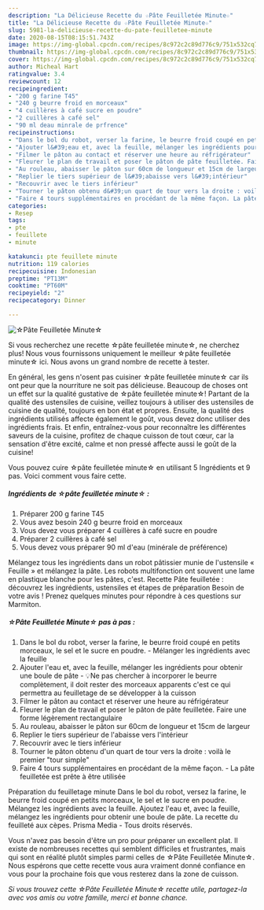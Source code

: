 ```yaml
---
description: "La Délicieuse Recette du ☆Pâte Feuilletée Minute☆"
title: "La Délicieuse Recette du ☆Pâte Feuilletée Minute☆"
slug: 5981-la-delicieuse-recette-du-pate-feuilletee-minute
date: 2020-08-15T08:15:51.743Z
image: https://img-global.cpcdn.com/recipes/8c972c2c89d776c9/751x532cq70/☆pate-feuilletee-minute☆-photo-principale-de-la-recette.jpg
thumbnail: https://img-global.cpcdn.com/recipes/8c972c2c89d776c9/751x532cq70/☆pate-feuilletee-minute☆-photo-principale-de-la-recette.jpg
cover: https://img-global.cpcdn.com/recipes/8c972c2c89d776c9/751x532cq70/☆pate-feuilletee-minute☆-photo-principale-de-la-recette.jpg
author: Micheal Hart
ratingvalue: 3.4
reviewcount: 12
recipeingredient:
- "200 g farine T45"
- "240 g beurre froid en morceaux"
- "4 cuillères à café sucre en poudre"
- "2 cuillères à café sel"
- "90 ml deau minrale de prfrence"
recipeinstructions:
- "Dans le bol du robot, verser la farine, le beurre froid coupé en petits morceaux, le sel et le sucre en poudre. Mélanger les ingrédients avec la feuille"
- "Ajouter l&#39;eau et, avec la feuille, mélanger les ingrédients pour obtenir une boule de pâte 💡Ne pas chercher à incorporer le beurre complètement, il doit rester des morceaux apparents c&#39;est ce qui permettra au feuilletage de se développer à la cuisson"
- "Filmer le pâton au contact et réserver une heure au réfrigérateur"
- "Fleurer le plan de travail et poser le pâton de pâte feuilletée. Faire une forme légèrement rectangulaire"
- "Au rouleau, abaisser le pâton sur 60cm de longueur et 15cm de largeur"
- "Replier le tiers supérieur de l&#39;abaisse vers l&#39;intérieur"
- "Recouvrir avec le tiers inférieur"
- "Tourner le pâton obtenu d&#39;un quart de tour vers la droite : voilà le premier &#34;tour simple&#34;"
- "Faire 4 tours supplémentaires en procédant de la même façon. La pâte feuilletée est prête à être utilisée"
categories:
- Resep
tags:
- pte
- feuillete
- minute

katakunci: pte feuillete minute 
nutrition: 119 calories
recipecuisine: Indonesian
preptime: "PT13M"
cooktime: "PT60M"
recipeyield: "2"
recipecategory: Dinner

---
```



![☆Pâte Feuilletée Minute☆](https://img-global.cpcdn.com/recipes/8c972c2c89d776c9/751x532cq70/☆pate-feuilletee-minute☆-photo-principale-de-la-recette.jpg)

Si vous recherchez une recette ☆pâte feuilletée minute☆, ne cherchez plus! Nous vous fournissons uniquement le meilleur ☆pâte feuilletée minute☆ ici. Nous avons un grand nombre de recette à tester.

En général, les gens n'osent pas cuisiner ☆pâte feuilletée minute☆ car ils ont peur que la nourriture ne soit pas délicieuse. Beaucoup de choses ont un effet sur la qualité gustative de ☆pâte feuilletée minute☆! Partant de la qualité des ustensiles de cuisine, veillez toujours à utiliser des ustensiles de cuisine de qualité, toujours en bon état et propres. Ensuite, la qualité des ingrédients utilisés affecte également le goût, vous devez donc utiliser des ingrédients frais. Et enfin, entraînez-vous pour reconnaître les différentes saveurs de la cuisine, profitez de chaque cuisson de tout cœur, car la sensation d'être excité, calme et non pressé affecte aussi le goût de la cuisine!

<!--inarticleads1-->

Vous pouvez cuire ☆pâte feuilletée minute☆ en utilisant 5 Ingrédients et 9 pas. Voici comment vous faire cette.

##### Ingrédients de ☆pâte feuilletée minute☆ :

1. Préparer 200 g farine T45
1. Vous avez besoin 240 g beurre froid en morceaux
1. Vous devez vous préparer 4 cuillères à café sucre en poudre
1. Préparer 2 cuillères à café sel
1. Vous devez vous préparer 90 ml d&#39;eau (minérale de préférence)


Mélangez tous les ingrédients dans un robot pâtissier munie de l&#39;ustensile « Feuille » et mélangez la pâte. Les robots multifonction ont souvent une lame en plastique blanche pour les pâtes, c&#39;est. Recette Pâte feuilletée : découvrez les ingrédients, ustensiles et étapes de préparation Besoin de votre avis ! Prenez quelques minutes pour répondre à ces questions sur Marmiton. 

<!--inarticleads2-->

##### ☆Pâte Feuilletée Minute☆ pas à pas :

1. Dans le bol du robot, verser la farine, le beurre froid coupé en petits morceaux, le sel et le sucre en poudre. - Mélanger les ingrédients avec la feuille
1. Ajouter l&#39;eau et, avec la feuille, mélanger les ingrédients pour obtenir une boule de pâte - 💡Ne pas chercher à incorporer le beurre complètement, il doit rester des morceaux apparents c&#39;est ce qui permettra au feuilletage de se développer à la cuisson
1. Filmer le pâton au contact et réserver une heure au réfrigérateur
1. Fleurer le plan de travail et poser le pâton de pâte feuilletée. Faire une forme légèrement rectangulaire
1. Au rouleau, abaisser le pâton sur 60cm de longueur et 15cm de largeur
1. Replier le tiers supérieur de l&#39;abaisse vers l&#39;intérieur
1. Recouvrir avec le tiers inférieur
1. Tourner le pâton obtenu d&#39;un quart de tour vers la droite : voilà le premier &#34;tour simple&#34;
1. Faire 4 tours supplémentaires en procédant de la même façon. - La pâte feuilletée est prête à être utilisée


Préparation du feuilletage minute Dans le bol du robot, versez la farine, le beurre froid coupé en petits morceaux, le sel et le sucre en poudre. Mélangez les ingrédients avec la feuille. Ajoutez l&#39;eau et, avec la feuille, mélangez les ingrédients pour obtenir une boule de pâte. La recette du feuilleté aux cèpes. Prisma Media - Tous droits réservés. 

<!--inarticleads1-->

<p>
Vous n'avez pas besoin d'être un pro pour préparer un excellent plat. Il existe de nombreuses recettes qui semblent difficiles et frustrantes, mais qui sont en réalité plutôt simples parmi celles de ☆Pâte Feuilletée Minute☆. Nous espérons que cette recette vous aura vraiment donné confiance en vous pour la prochaine fois que vous resterez dans la zone de cuisson.
</p>

<p>
<i>Si vous trouvez cette ☆Pâte Feuilletée Minute☆ recette utile, partagez-la avec vos amis ou votre famille, merci et bonne chance.</i>
</p>
